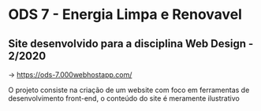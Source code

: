 # ODS 7 - Energia Limpa e Renovavel
## Site desenvolvido para a disciplina Web Design - 2/2020

  -> https://ods-7.000webhostapp.com/

  O projeto consiste na criação de um website com foco em ferramentas de desenvolvimento front-end, o conteúdo do site é meramente ilustrativo
  
